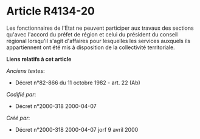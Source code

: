 # Article R4134-20

Les fonctionnaires de l'Etat ne peuvent participer aux travaux des sections qu'avec l'accord du préfet de région et celui du
président du conseil régional lorsqu'il s'agit d'affaires pour lesquelles les services auxquels ils appartiennent ont été mis
à disposition de la collectivité territoriale.

**Liens relatifs à cet article**

_Anciens textes_:

  - Décret n°82-866 du 11 octobre 1982 - art. 22 (Ab)

_Codifié par_:

  - Décret n°2000-318 2000-04-07

_Créé par_:

  - Décret n°2000-318 2000-04-07 jorf 9 avril 2000
